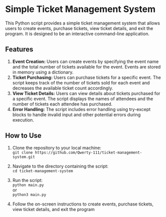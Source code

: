 # Simple Ticket Management System
This Python script provides a simple ticket management system that allows users to create events, purchase tickets, view ticket details, and  exit the program. It is designed to be an interactive command-line application.

## Features
1. **Event Creation:** Users can create events by specifying the event name and the total number of tickets available for the event. Events are stored in memory using a dictionary.
2. **Ticket Purchasing:** Users can purchase tickets for a specific event. The script keeps track of the number of tickets sold for  each  event  and decreases the available ticket count accordingly.
3. **View Ticket Details:** Users can view details about tickets purchased for a specific event. The script displays the names of attendees and the number of tickets each attendee has purchased.
4. **Error Handling:** The script includes error handling using  try-except blocks to handle invalid input and other potential errors during execution.

## How to Use
1. Clone the repository to your local machine:<br>
```git clone https://github.com/Qwerty-111/ticket-management-system.git```

3. Navigate to the directory containing the script:<br>
```cd ticket-management-system```

4. Run the script:<br>
```python main.py``` <br>
or<br>
```python3 main.py```

6. Follow the on-screen instructions to create events, purchase tickets, view ticket details, and exit the program
